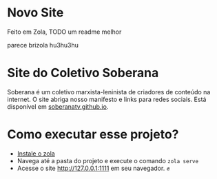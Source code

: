 # Novo Site

Feito em Zola, TODO um readme melhor

parece brizola hu3hu3hu

# Site do Coletivo Soberana
Soberana é um coletivo marxista-leninista de criadores de conteúdo na internet. 
O site abriga nosso manifesto e links para redes sociais. Está disponível em [soberanatv.github.io](https://soberanatv.github.io).

# Como executar esse projeto?

- [Instale o zola](https://www.getzola.org/documentation/getting-started/installation/)
- Navega até a pasta do projeto e execute o comando `zola serve`
- Acesse o site http://127.0.0.1:1111 em seu navegador. ✊

